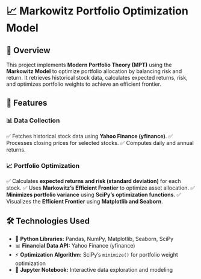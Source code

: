 # 📈 Markowitz Portfolio Optimization Model

## 📌 Overview
This project implements **Modern Portfolio Theory (MPT)** using the **Markowitz Model** to optimize portfolio allocation by balancing risk and return. It retrieves historical stock data, calculates expected returns, risk, and optimizes portfolio weights to achieve an efficient frontier.

## 🚀 Features
### 📊 Data Collection
✅ Fetches historical stock data using **Yahoo Finance (yfinance)**.
✅ Processes closing prices for selected stocks.
✅ Computes daily and annual returns.

### 📈 Portfolio Optimization
✅ Calculates **expected returns and risk (standard deviation)** for each stock.
✅ Uses **Markowitz’s Efficient Frontier** to optimize asset allocation.
✅ **Minimizes portfolio variance** using **SciPy’s optimization functions**.
✅ Visualizes the **Efficient Frontier** using **Matplotlib and Seaborn**.

## 🛠 Technologies Used
- 🐍 **Python Libraries:** Pandas, NumPy, Matplotlib, Seaborn, SciPy
- 📊 **Financial Data API:** Yahoo Finance (yfinance)
- ⚡ **Optimization Algorithm:** SciPy’s `minimize()` for portfolio weight optimization
- 📓 **Jupyter Notebook:** Interactive data exploration and modeling
